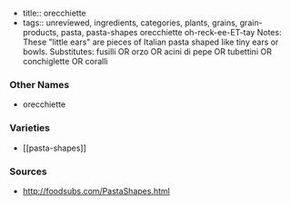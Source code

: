 - title:: orecchiette
- tags:: unreviewed, ingredients, categories, plants, grains, grain-products, pasta, pasta-shapes
orecchiette oh-reck-ee-ET-tay Notes: These "little ears" are pieces of Italian pasta shaped like tiny ears or bowls. Substitutes: fusilli OR orzo OR acini di pepe OR tubettini OR conchiglette OR coralli

### Other Names

* orecchiette

### Varieties

* [[pasta-shapes]]

### Sources
* http://foodsubs.com/PastaShapes.html
